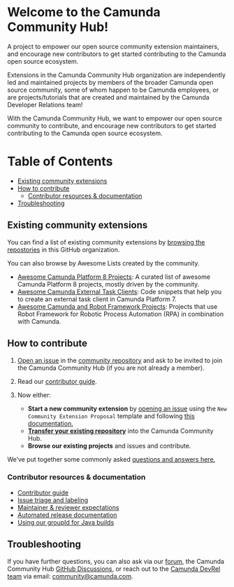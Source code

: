 # Welcome to the Camunda Community Hub!
A project to empower our open source community extension maintainers, and encourage new contributors to get started contributing to the Camunda open source ecosystem. 

Extensions in the Camunda Community Hub organization are independently led and maintained projects by members of the broader Camunda open source community, some of whom happen to be Camunda employees, or are projects/tutorials that are created and maintained by the Camunda Developer Relations team!

With the Camunda Community Hub, we want to empower our open source community to contribute, and encourage new contributors to get started contributing to the Camunda open source ecosystem.

# Table of Contents
- [Existing community extensions](#existing-community-extensions)
- [How to contribute](#how-to-contribute)
  - [Contributor resources & documentation](#contributor-resources--documentation)
- [Troubleshooting](#troubleshooting)

## Existing community extensions

You can find a list of existing community extensions by [browsing the repostories](https://github.com/orgs/camunda-community-hub/repositories) in this GitHub organization.

You can also browse by Awesome Lists created by the community.
- [Awesome Camunda Platform 8 Projects](https://github.com/camunda-community-hub/awesome-camunda-platform-8): A curated list of awesome Camunda Platform 8 projects, mostly driven by the community.
- [Awesome Camunda External Task Clients](https://github.com/camunda-community-hub/awesome-camunda-external-clients): Code snippets that help you to create an external task client in Camunda Platform 7.
- [Awesome Camunda and Robot Framework Projects](https://github.com/camunda-community-hub/awesome-Camunda-and-Robotframework-projects): Projects that use Robot Framework for Robotic Process Automation (RPA) in combination with Camunda.

## How to contribute
1. [Open an issue](https://github.com/Camunda-Community-Hub/community/issues/new/) in the [community repository](https://github.com/Camunda-Community-Hub/community/) and ask to be invited to join the Camunda Community Hub (if you are not already a member).
2. Read our [contributor guide](https://github.com/camunda-community-hub/community/blob/main/CONTRIBUTING.MD).

3. Now either:

     - **Start a new community extension** by [opening an issue](https://github.com/Camunda-Community-Hub/community/issues/new/choose) using the `New Community Extension Proposal` template and following [this documentation.](https://docs.github.com/en/github/administering-a-repository/transferring-a-repository#transferring-a-repository-owned-by-your-organization)
     - [**Transfer your existing repository**](community/transferring-extensions.md) into the Camunda Community Hub.
     - **Browse our existing projects** and issues and contribute.

We’ve put together some commonly asked [questions and answers here.](https://github.com/camunda-community-hub/community) 

### Contributor resources & documentation
* [Contributor guide](https://github.com/camunda-community-hub/community/blob/main/CONTRIBUTING.MD)
* [Issue triage and labeling](https://github.com/camunda-community-hub/community/blob/main/issue-triage.md)
* [Maintainer & reviewer expectations]([#maintainer-reviewer-expectations.md](https://github.com/camunda-community-hub/community/blob/main/maintainer-reviewer-expectations.md))
* [Automated release documentation](https://github.com/camunda-community-hub/community/blob/main/RELEASE.MD)
* [Using our groupId for Java builds](https://github.com/camunda-community-hub/community/blob/main/groupId.md)

## Troubleshooting

If you have further questions, you can also ask via our [forum](https://forum.camunda.io/), the Camunda Community Hub [GitHub Discussions](https://github.com/camunda-community-hub/community/discussions), or reach out to the [Camunda DevRel team](https://github.com/orgs/camunda-community-hub/teams/devrel) via email: community@camunda.com.



